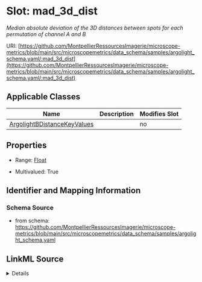 # Slot: mad_3d_dist


_Median absolute deviation of the 3D distances between spots for each permutation of channel A and B_



URI: [https://github.com/MontpellierRessourcesImagerie/microscope-metrics/blob/main/src/microscopemetrics/data_schema/samples/argolight_schema.yaml/:mad_3d_dist](https://github.com/MontpellierRessourcesImagerie/microscope-metrics/blob/main/src/microscopemetrics/data_schema/samples/argolight_schema.yaml/:mad_3d_dist)



<!-- no inheritance hierarchy -->




## Applicable Classes

| Name | Description | Modifies Slot |
| --- | --- | --- |
[ArgolightBDistanceKeyValues](ArgolightBDistanceKeyValues.md) |  |  no  |







## Properties

* Range: [Float](Float.md)

* Multivalued: True





## Identifier and Mapping Information







### Schema Source


* from schema: https://github.com/MontpellierRessourcesImagerie/microscope-metrics/blob/main/src/microscopemetrics/data_schema/samples/argolight_schema.yaml




## LinkML Source

<details>
```yaml
name: mad_3d_dist
description: Median absolute deviation of the 3D distances between spots for each
  permutation of channel A and B
from_schema: https://github.com/MontpellierRessourcesImagerie/microscope-metrics/blob/main/src/microscopemetrics/data_schema/samples/argolight_schema.yaml
rank: 1000
multivalued: true
alias: mad_3d_dist
domain_of:
- ArgolightBDistanceKeyValues
range: float

```
</details>